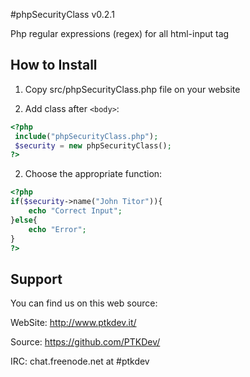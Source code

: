 #phpSecurityClass v0.2.1

Php regular expressions (regex) for all html-input tag

## How to Install

1) Copy src/phpSecurityClass.php file on your website

2) Add class after `<body>`:
```php
<?php 
 include("phpSecurityClass.php"); 
 $security = new phpSecurityClass();
?>
```

2) Choose the appropriate function:
```php
<?php 
if($security->name("John Titor")){
	echo "Correct Input";
}else{
	echo "Error";
}
?>
```

## Support

You can find us on this web source:

WebSite: http://www.ptkdev.it/

Source: https://github.com/PTKDev/

IRC: chat.freenode.net at #ptkdev
